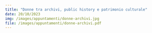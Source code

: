 ```yaml
---
title: "Donne tra archivi, public history e patrimonio culturale"
date: 20/10/2023
img: /images/appuntamenti/donne-archivi.jpg
file: /images/appuntamenti/donne-archivi.pdf
---
```

